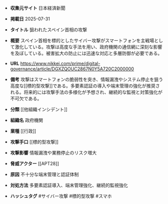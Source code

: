 - **収集元サイト**
日本経済新聞

- **掲載日**
2025-07-31

- **タイトル**
狙われたスペイン首相の攻撃

- **概要**
スペイン首相を標的としたサイバー攻撃がスマートフォンを主戦場として激化している。攻撃は高度な手法を用い、政府機関の通信網に深刻な影響を及ぼしている。被害拡大の防止には迅速な対応と多層防御が必要である。

- **URL**
https://www.nikkei.com/prime/digital-governance/article/DGXZQOUC2867N0Y5A720C2000000

- **備考**
攻撃はスマートフォンの脆弱性を突き、情報漏洩やシステム停止を狙う高度な[[標的型攻撃]]である。多要素認証の導入や端末管理の強化が推奨される。将来的には攻撃手法の多様化が予想され、継続的な監視と対策強化が不可欠である。

- **分類**
[[他組織インシデント]]

- **組織名**
政府機関

- **業種**
[[行政]]

- **攻撃手口**
[[標的型攻撃]]

- **攻撃影響**
情報漏洩や業務停止のリスク増大

- **脅威アクター**
[[APT28]]

- **原因**
不十分な端末管理と認証体制

- **対処方法**
多要素認証導入、端末管理強化、継続的監視強化

- **ハッシュタグ**
#サイバー攻撃 #標的型攻撃 #スマホ
